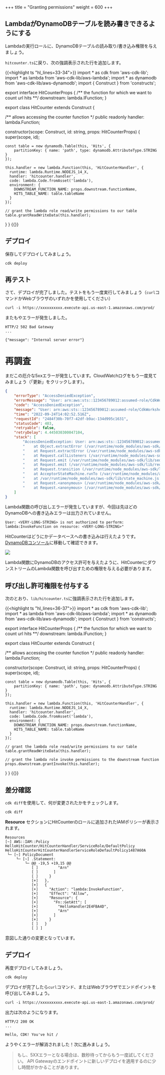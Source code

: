 +++
title = "Granting permissions"
weight = 600
+++

## LambdaがDynamoDBテーブルを読み書きできるようにする

Lambdaの実行ロールに、DynamoDBテーブルの読み取り/書き込み権限を与えましょう。

`hitcounter.ts`に戻り、次の強調表示された行を追加します。

{{<highlight ts "hl_lines=33-34">}}
import * as cdk from 'aws-cdk-lib';
import * as lambda from 'aws-cdk-lib/aws-lambda';
import * as dynamodb from 'aws-cdk-lib/aws-dynamodb';
import { Construct } from 'constructs';

export interface HitCounterProps {
  /** the function for which we want to count url hits **/
  downstream: lambda.IFunction;
}

export class HitCounter extends Construct {

  /** allows accessing the counter function */
  public readonly handler: lambda.Function;

  constructor(scope: Construct, id: string, props: HitCounterProps) {
    super(scope, id);

    const table = new dynamodb.Table(this, 'Hits', {
        partitionKey: { name: 'path', type: dynamodb.AttributeType.STRING }
    });

    this.handler = new lambda.Function(this, 'HitCounterHandler', {
      runtime: lambda.Runtime.NODEJS_14_X,
      handler: 'hitcounter.handler',
      code: lambda.Code.fromAsset('lambda'),
      environment: {
        DOWNSTREAM_FUNCTION_NAME: props.downstream.functionName,
        HITS_TABLE_NAME: table.tableName
      }
    });

    // grant the lambda role read/write permissions to our table
    table.grantReadWriteData(this.handler);
  }
}
{{</highlight>}}

## デプロイ

保存してデプロイしてみましょう。

```
cdk deploy
```

## 再テスト

さて、デプロイが完了しました。テストをもう一度実行してみましょう（`curl`コマンドかWebブラウザのいずれかを使用してください）

```
curl -i https://xxxxxxxxxx.execute-api.us-east-1.amazonaws.com/prod/
```

またもやエラーが発生しました。

```
HTTP/2 502 Bad Gateway
...

{"message": "Internal server error"}
```

# 再調査

まだこの厄介な5xxエラーが発生しています。CloudWatchログをもう一度見てみましょう（「更新」をクリックします）。

```json
{
    "errorType": "AccessDeniedException",
    "errorMessage": "User: arn:aws:sts::123456789012:assumed-role/CdkWorkshopStack-HelloHitCounterHitCounterHandlerS-1234567890123/CdkWorkshopStack-HelloHitCounterHitCounterHandlerD-123456789012 is not authorized to perform: lambda:InvokeFunction on resource: arn:aws:lambda:ap-northeast-1:123456789012:function:CdkWorkshopStack-HelloHandler2E4FBA4D-123456789012 because no identity-based policy allows the lambda:InvokeFunction action",
    "code": "AccessDeniedException",
    "message": "User: arn:aws:sts::123456789012:assumed-role/CdkWorkshopStack-HelloHitCounterHitCounterHandlerS-1234567890123/CdkWorkshopStack-HelloHitCounterHitCounterHandlerD-123456789012 is not authorized to perform: lambda:InvokeFunction on resource: arn:aws:lambda:ap-northeast-1:123456789012:function:CdkWorkshopStack-HelloHandler2E4FBA4D-123456789012 because no identity-based policy allows the lambda:InvokeFunction action",
    "time": "2022-09-24T14:02:52.516Z",
    "requestId": "2484f30b-70f7-42df-b9ac-134d995c1631",
    "statusCode": 403,
    "retryable": false,
    "retryDelay": 4.445030300047104,
    "stack": [
        "AccessDeniedException: User: arn:aws:sts::123456789012:assumed-role/CdkWorkshopStack-HelloHitCounterHitCounterHandlerS-1234567890123/CdkWorkshopStack-HelloHitCounterHitCounterHandlerD-123456789012 is not authorized to perform: lambda:InvokeFunction on resource: arn:aws:lambda:ap-northeast-1:123456789012:function:CdkWorkshopStack-HelloHandler2E4FBA4D-123456789012 because no identity-based policy allows the lambda:InvokeFunction action",
        "    at Object.extractError (/var/runtime/node_modules/aws-sdk/lib/protocol/json.js:52:27)",
        "    at Request.extractError (/var/runtime/node_modules/aws-sdk/lib/protocol/rest_json.js:49:8)",
        "    at Request.callListeners (/var/runtime/node_modules/aws-sdk/lib/sequential_executor.js:106:20)",
        "    at Request.emit (/var/runtime/node_modules/aws-sdk/lib/sequential_executor.js:78:10)",
        "    at Request.emit (/var/runtime/node_modules/aws-sdk/lib/request.js:686:14)",
        "    at Request.transition (/var/runtime/node_modules/aws-sdk/lib/request.js:22:10)",
        "    at AcceptorStateMachine.runTo (/var/runtime/node_modules/aws-sdk/lib/state_machine.js:14:12)",
        "    at /var/runtime/node_modules/aws-sdk/lib/state_machine.js:26:10",
        "    at Request.<anonymous> (/var/runtime/node_modules/aws-sdk/lib/request.js:38:9)",
        "    at Request.<anonymous> (/var/runtime/node_modules/aws-sdk/lib/request.js:688:12)"
    ]
}
```

Lambda関数の呼び出しエラーが発生していますが、今回は先ほどのDynamoDBへの書き込みエラーは出力されていません。

```
User: <VERY-LONG-STRING> is not authorized to perform: lambda:InvokeFunction on resource: <VERY-LONG-STRING>"
```

HitCounterはどうにかデータベースへの書き込みは行えたようです。
[DynamoDBコンソール](https://console.aws.amazon.com/dynamodb/home)に移動して確認できます。

![](./logs5.png)

Lambda関数にDynamoDBのアクセス許可を与えたように、HitCounterにダウンストリームのLambda関数を呼び出すための権限を与える必要があります。

## 呼び出し許可権限を付与する

次のとおり、`lib/hitcounter.ts`に強調表示された行を追加します。

{{<highlight ts "hl_lines=36-37">}}
import * as cdk from 'aws-cdk-lib';
import * as lambda from 'aws-cdk-lib/aws-lambda';
import * as dynamodb from 'aws-cdk-lib/aws-dynamodb';
import { Construct } from 'constructs';

export interface HitCounterProps {
  /** the function for which we want to count url hits **/
  downstream: lambda.IFunction;
}

export class HitCounter extends Construct {

  /** allows accessing the counter function */
  public readonly handler: lambda.Function;

  constructor(scope: Construct, id: string, props: HitCounterProps) {
    super(scope, id);

    const table = new dynamodb.Table(this, 'Hits', {
        partitionKey: { name: 'path', type: dynamodb.AttributeType.STRING }
    });

    this.handler = new lambda.Function(this, 'HitCounterHandler', {
      runtime: lambda.Runtime.NODEJS_14_X,
      handler: 'hitcounter.handler',
      code: lambda.Code.fromAsset('lambda'),
      environment: {
        DOWNSTREAM_FUNCTION_NAME: props.downstream.functionName,
        HITS_TABLE_NAME: table.tableName
      }
    });

    // grant the lambda role read/write permissions to our table
    table.grantReadWriteData(this.handler);

    // grant the lambda role invoke permissions to the downstream function
    props.downstream.grantInvoke(this.handler);
  }
}
{{</highlight>}}

## 差分確認

`cdk diff`を使用して、何が変更されたかをチェックします。

```
cdk diff
```

**Resource** セクションにHitCounterのロールに追加されたIAMポリシーが表示されます。

```
Resources
[~] AWS::IAM::Policy HelloHitCounter/HitCounterHandler/ServiceRole/DefaultPolicy HelloHitCounterHitCounterHandlerServiceRoleDefaultPolicy1487A60A
 └─ [~] PolicyDocument
     └─ [~] .Statement:
         └─ @@ -19,5 +19,15 @@
            [ ]         "Arn"
            [ ]       ]
            [ ]     }
            [+]   },
            [+]   {
            [+]     "Action": "lambda:InvokeFunction",
            [+]     "Effect": "Allow",
            [+]     "Resource": {
            [+]       "Fn::GetAtt": [
            [+]         "HelloHandler2E4FBA4D",
            [+]         "Arn"
            [+]       ]
            [+]     }
            [ ]   }
            [ ] ]
```

意図した通りの変更となっています。

## デプロイ

再度デプロイしてみましょう。

```
cdk deploy
```

デプロイが完了したら`curl`コマンド、またはWebブラウザでエンドポイントを呼び出してみましょう。

```
curl -i https://xxxxxxxxxx.execute-api.us-east-1.amazonaws.com/prod/
```

出力は次のようになります。

```
HTTP/2 200 OK
...

Hello, CDK! You've hit /
```

ようやくエラーが解消されました！次に進みましょう。

> もし、5XXエラーとなる場合は、数秒待ってからもう一度試してください。
> API Gatewayのエンドポイントに新しいデプロイを適用するのに少し時間がかかることがあります。

